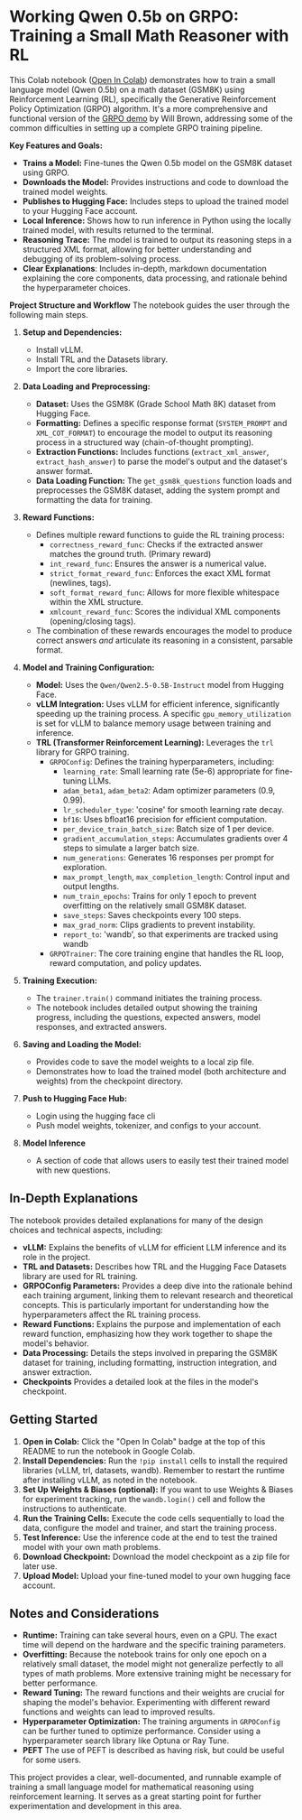 # Working Qwen 0.5b on GRPO: Training a Small Math Reasoner with RL

This Colab notebook ([Open In Colab](https://colab.research.google.com/github/HarleyCoops/OneShotGRPO/blob/main/PublicWorkingGRPO.ipynb)) demonstrates how to train a small language model (Qwen 0.5b) on a math dataset (GSM8K) using Reinforcement Learning (RL), specifically the Generative Reinforcement Policy Optimization (GRPO) algorithm.  It's a more comprehensive and functional version of the [GRPO demo](https://gist.github.com/willccbb/4676755236bb08cab5f4e54a0475d6fb) by Will Brown, addressing some of the common difficulties in setting up a complete GRPO training pipeline.

**Key Features and Goals:**

*   **Trains a Model:** Fine-tunes the Qwen 0.5b model on the GSM8K dataset using GRPO.
*   **Downloads the Model:** Provides instructions and code to download the trained model weights.
*   **Publishes to Hugging Face:** Includes steps to upload the trained model to your Hugging Face account.
*   **Local Inference:** Shows how to run inference in Python using the locally trained model, with results returned to the terminal.
*   **Reasoning Trace:**  The model is trained to output its reasoning steps in a structured XML format, allowing for better understanding and debugging of its problem-solving process.
* **Clear Explanations**: Includes in-depth, markdown documentation explaining the core components, data processing, and rationale behind the hyperparameter choices.

**Project Structure and Workflow**
The notebook guides the user through the following main steps.

1.  **Setup and Dependencies:**
    *   Install vLLM.
    *   Install TRL and the Datasets library.
    *   Import the core libraries.

2.  **Data Loading and Preprocessing:**
    *   **Dataset:** Uses the GSM8K (Grade School Math 8K) dataset from Hugging Face.
    *   **Formatting:** Defines a specific response format (`SYSTEM_PROMPT` and `XML_COT_FORMAT`) to encourage the model to output its reasoning process in a structured way (chain-of-thought prompting).
    *   **Extraction Functions:** Includes functions (`extract_xml_answer`, `extract_hash_answer`) to parse the model's output and the dataset's answer format.
    *   **Data Loading Function:**  The `get_gsm8k_questions` function loads and preprocesses the GSM8K dataset, adding the system prompt and formatting the data for training.

3.  **Reward Functions:**
    *   Defines multiple reward functions to guide the RL training process:
        *   `correctness_reward_func`:  Checks if the extracted answer matches the ground truth. (Primary reward)
        *   `int_reward_func`:  Ensures the answer is a numerical value.
        *   `strict_format_reward_func`:  Enforces the exact XML format (newlines, tags).
        *   `soft_format_reward_func`:  Allows for more flexible whitespace within the XML structure.
        *   `xmlcount_reward_func`:  Scores the individual XML components (opening/closing tags).
    *   The combination of these rewards encourages the model to produce correct answers *and* articulate its reasoning in a consistent, parsable format.

4.  **Model and Training Configuration:**
    *   **Model:** Uses the `Qwen/Qwen2.5-0.5B-Instruct` model from Hugging Face.
    *   **vLLM Integration:** Uses vLLM for efficient inference, significantly speeding up the training process.  A specific `gpu_memory_utilization` is set for vLLM to balance memory usage between training and inference.
    *   **TRL (Transformer Reinforcement Learning):** Leverages the `trl` library for GRPO training.
        *   `GRPOConfig`:  Defines the training hyperparameters, including:
            *   `learning_rate`: Small learning rate (5e-6) appropriate for fine-tuning LLMs.
            *   `adam_beta1`, `adam_beta2`:  Adam optimizer parameters (0.9, 0.99).
            *   `lr_scheduler_type`: 'cosine' for smooth learning rate decay.
            *   `bf16`:  Uses bfloat16 precision for efficient computation.
            *   `per_device_train_batch_size`: Batch size of 1 per device.
            *   `gradient_accumulation_steps`: Accumulates gradients over 4 steps to simulate a larger batch size.
            *   `num_generations`: Generates 16 responses per prompt for exploration.
            *   `max_prompt_length`, `max_completion_length`:  Control input and output lengths.
            *   `num_train_epochs`:  Trains for only 1 epoch to prevent overfitting on the relatively small GSM8K dataset.
            *   `save_steps`:  Saves checkpoints every 100 steps.
            *   `max_grad_norm`:  Clips gradients to prevent instability.
            *    `report_to`: 'wandb', so that experiments are tracked using wandb
        *   `GRPOTrainer`:  The core training engine that handles the RL loop, reward computation, and policy updates.

5.  **Training Execution:**
    *   The `trainer.train()` command initiates the training process.
    *   The notebook includes detailed output showing the training progress, including the questions, expected answers, model responses, and extracted answers.

6.  **Saving and Loading the Model:**
    *   Provides code to save the model weights to a local zip file.
    *   Demonstrates how to load the trained model (both architecture and weights) from the checkpoint directory.

7. **Push to Hugging Face Hub:**
    *   Login using the hugging face cli
    *   Push model weights, tokenizer, and configs to your account.

8. **Model Inference**
     *  A section of code that allows users to easily test their trained model with new questions.

## In-Depth Explanations

The notebook provides detailed explanations for many of the design choices and technical aspects, including:

*   **vLLM:** Explains the benefits of vLLM for efficient LLM inference and its role in the project.
*   **TRL and Datasets:**  Describes how TRL and the Hugging Face Datasets library are used for RL training.
*   **GRPOConfig Parameters:**  Provides a deep dive into the rationale behind each training argument, linking them to relevant research and theoretical concepts. This is particularly important for understanding how the hyperparameters affect the RL training process.
*   **Reward Functions:** Explains the purpose and implementation of each reward function, emphasizing how they work together to shape the model's behavior.
*   **Data Processing:**  Details the steps involved in preparing the GSM8K dataset for training, including formatting, instruction integration, and answer extraction.
* **Checkpoints** Provides a detailed look at the files in the model's checkpoint.

## Getting Started

1.  **Open in Colab:** Click the "Open In Colab" badge at the top of this README to run the notebook in Google Colab.
2.  **Install Dependencies:**  Run the `!pip install` cells to install the required libraries (vLLM, trl, datasets, wandb).  Remember to restart the runtime after installing vLLM, as noted in the notebook.
3.  **Set Up Weights & Biases (optional):**  If you want to use Weights & Biases for experiment tracking, run the `wandb.login()` cell and follow the instructions to authenticate.
4.  **Run the Training Cells:** Execute the code cells sequentially to load the data, configure the model and trainer, and start the training process.
5.  **Test Inference:** Use the inference code at the end to test the trained model with your own math problems.
6.  **Download Checkpoint:** Download the model checkpoint as a zip file for later use.
7. **Upload Model:** Upload your fine-tuned model to your own hugging face account.

## Notes and Considerations

*   **Runtime:**  Training can take several hours, even on a GPU.  The exact time will depend on the hardware and the specific training parameters.
*   **Overfitting:**  Because the notebook trains for only one epoch on a relatively small dataset, the model might not generalize perfectly to all types of math problems.  More extensive training might be necessary for better performance.
*   **Reward Tuning:**  The reward functions and their weights are crucial for shaping the model's behavior.  Experimenting with different reward functions and weights can lead to improved results.
*   **Hyperparameter Optimization:** The training arguments in `GRPOConfig` can be further tuned to optimize performance.  Consider using a hyperparameter search library like Optuna or Ray Tune.
* **PEFT** The use of PEFT is described as having risk, but could be useful for some users.

This project provides a clear, well-documented, and runnable example of training a small language model for mathematical reasoning using reinforcement learning. It serves as a great starting point for further experimentation and development in this area.